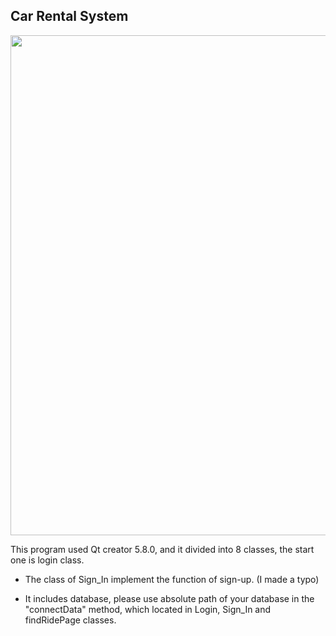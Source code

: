 ## Car Rental System

<img src = "https://github.com/Ellie-Y/CarRentalSystem/blob/master/presentation.gif" width = "800px" />



This program used Qt creator 5.8.0, and it divided into 8 classes, the start one is login class.


- The class of Sign_In implement the function of  sign-up. (I made a typo)

- It includes database, please use absolute path of your database in the "connectData" method, which located in Login, Sign_In and findRidePage classes.
